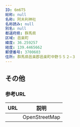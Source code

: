 ```yaml
---
ID: 6m6T5
総称: null
名称: 阿夫利神社
名称読み: null
別名: null
都道府県: 群馬県
区域: 邑楽町
緯度: 36.259257
経度: 139.4465662
郵便番号: 3700603
住所: 群馬県邑楽郡邑楽町中野５５２−３
---
```


## その他

### 参考URL

| URL | 説明          |
| --- | ------------- |
|     | OpenStreetMap |
